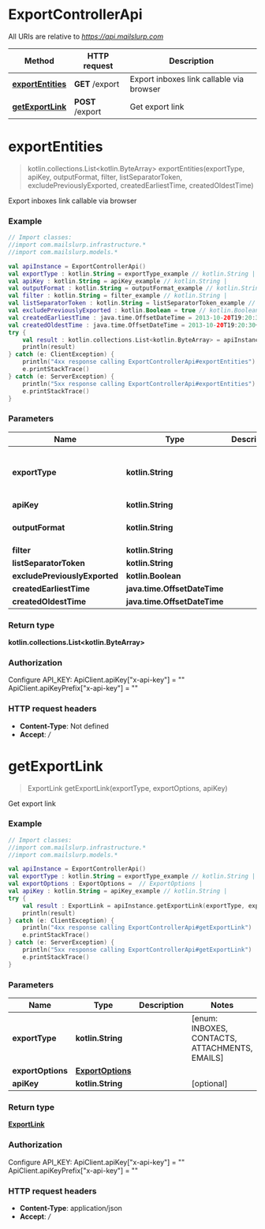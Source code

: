 # ExportControllerApi

All URIs are relative to *https://api.mailslurp.com*

Method | HTTP request | Description
------------- | ------------- | -------------
[**exportEntities**](ExportControllerApi#exportEntities) | **GET** /export | Export inboxes link callable via browser
[**getExportLink**](ExportControllerApi#getExportLink) | **POST** /export | Get export link


<a name="exportEntities"></a>
# **exportEntities**
> kotlin.collections.List&lt;kotlin.ByteArray&gt; exportEntities(exportType, apiKey, outputFormat, filter, listSeparatorToken, excludePreviouslyExported, createdEarliestTime, createdOldestTime)

Export inboxes link callable via browser

### Example
```kotlin
// Import classes:
//import com.mailslurp.infrastructure.*
//import com.mailslurp.models.*

val apiInstance = ExportControllerApi()
val exportType : kotlin.String = exportType_example // kotlin.String | 
val apiKey : kotlin.String = apiKey_example // kotlin.String | 
val outputFormat : kotlin.String = outputFormat_example // kotlin.String | 
val filter : kotlin.String = filter_example // kotlin.String | 
val listSeparatorToken : kotlin.String = listSeparatorToken_example // kotlin.String | 
val excludePreviouslyExported : kotlin.Boolean = true // kotlin.Boolean | 
val createdEarliestTime : java.time.OffsetDateTime = 2013-10-20T19:20:30+01:00 // java.time.OffsetDateTime | 
val createdOldestTime : java.time.OffsetDateTime = 2013-10-20T19:20:30+01:00 // java.time.OffsetDateTime | 
try {
    val result : kotlin.collections.List<kotlin.ByteArray> = apiInstance.exportEntities(exportType, apiKey, outputFormat, filter, listSeparatorToken, excludePreviouslyExported, createdEarliestTime, createdOldestTime)
    println(result)
} catch (e: ClientException) {
    println("4xx response calling ExportControllerApi#exportEntities")
    e.printStackTrace()
} catch (e: ServerException) {
    println("5xx response calling ExportControllerApi#exportEntities")
    e.printStackTrace()
}
```

### Parameters

Name | Type | Description  | Notes
------------- | ------------- | ------------- | -------------
 **exportType** | **kotlin.String**|  | [enum: INBOXES, CONTACTS, ATTACHMENTS, EMAILS]
 **apiKey** | **kotlin.String**|  |
 **outputFormat** | **kotlin.String**|  | [enum: CSV_DEFAULT, CSV_EXCEL]
 **filter** | **kotlin.String**|  | [optional]
 **listSeparatorToken** | **kotlin.String**|  | [optional]
 **excludePreviouslyExported** | **kotlin.Boolean**|  | [optional]
 **createdEarliestTime** | **java.time.OffsetDateTime**|  | [optional]
 **createdOldestTime** | **java.time.OffsetDateTime**|  | [optional]

### Return type

**kotlin.collections.List&lt;kotlin.ByteArray&gt;**

### Authorization


Configure API_KEY:
    ApiClient.apiKey["x-api-key"] = ""
    ApiClient.apiKeyPrefix["x-api-key"] = ""

### HTTP request headers

 - **Content-Type**: Not defined
 - **Accept**: */*

<a name="getExportLink"></a>
# **getExportLink**
> ExportLink getExportLink(exportType, exportOptions, apiKey)

Get export link

### Example
```kotlin
// Import classes:
//import com.mailslurp.infrastructure.*
//import com.mailslurp.models.*

val apiInstance = ExportControllerApi()
val exportType : kotlin.String = exportType_example // kotlin.String | 
val exportOptions : ExportOptions =  // ExportOptions | 
val apiKey : kotlin.String = apiKey_example // kotlin.String | 
try {
    val result : ExportLink = apiInstance.getExportLink(exportType, exportOptions, apiKey)
    println(result)
} catch (e: ClientException) {
    println("4xx response calling ExportControllerApi#getExportLink")
    e.printStackTrace()
} catch (e: ServerException) {
    println("5xx response calling ExportControllerApi#getExportLink")
    e.printStackTrace()
}
```

### Parameters

Name | Type | Description  | Notes
------------- | ------------- | ------------- | -------------
 **exportType** | **kotlin.String**|  | [enum: INBOXES, CONTACTS, ATTACHMENTS, EMAILS]
 **exportOptions** | [**ExportOptions**](ExportOptions)|  |
 **apiKey** | **kotlin.String**|  | [optional]

### Return type

[**ExportLink**](ExportLink)

### Authorization


Configure API_KEY:
    ApiClient.apiKey["x-api-key"] = ""
    ApiClient.apiKeyPrefix["x-api-key"] = ""

### HTTP request headers

 - **Content-Type**: application/json
 - **Accept**: */*

